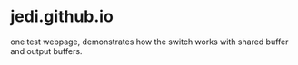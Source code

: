 # jedi.github.io
one test webpage, demonstrates how the switch works with shared buffer and output buffers.
